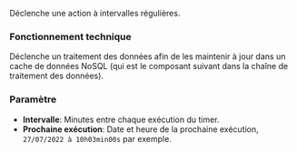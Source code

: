 Déclenche une action à intervalles régulières.

### Fonctionnement technique 

Déclenche un traitement des données afin de les maintenir à jour dans un cache de données NoSQL (qui est le composant suivant dans la chaîne de traitement des données). 

### Paramètre

- **Intervalle**: Minutes entre chaque exécution du timer.
- **Prochaine exécution**: Date et heure de la prochaine exécution, `27/07/2022 à 10h03min00s` par exemple.